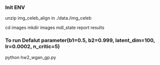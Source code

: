 ### Init ENV

unzip img_celeb_align in ./data./img_celeb

cd images
mkdir images mdl_state report results

### To run Defalut parameter(b1=0.5, b2=0.999, latent_dim=100, lr=0.0002, n_critic=5)
python  hw2_wgan_gp.py
